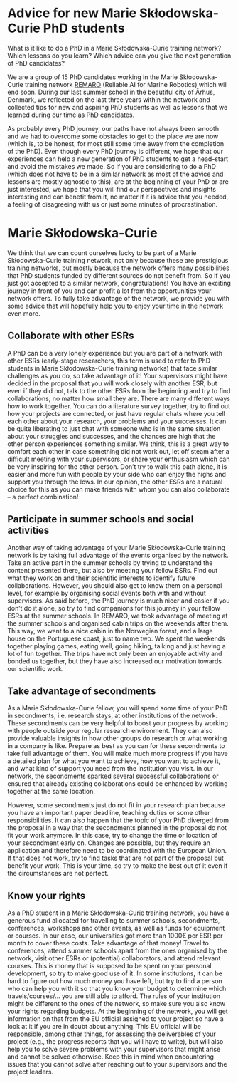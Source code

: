 # Advice for new Marie Skłodowska-Curie PhD students

What is it like to do a PhD in a Marie Skłodowska-Curie training network? Which lessons do you learn? Which advice can you give the next generation of PhD candidates? 

We are a group of 15 PhD candidates working in the Marie Skłodowska-Curie training network [REMARO](https://remaro.eu/) (Reliable AI for Marine Robotics) which will end soon. During our last summer school in the beautiful city of Århus, Denmark, we reflected on the last three years within the network and collected tips for new and aspiring PhD students as well as lessons that we learned during our time as PhD candidates. 

As probably every PhD journey, our paths have not always been smooth and we had to overcome some obstacles to get to the place we are now (which is, to be honest, for most still some time away from the completion of the PhD). Even though every PhD journey is different, we hope that our experiences can help a new generation of PhD students to get a head-start and avoid the mistakes we made. So if you are considering to do a PhD (which does not have to be in a similar network as most of the advice and lessons are mostly agnostic to this), are at the beginning of your PhD or are just interested, we hope that you will find our perspectives and insights interesting and can benefit from it, no matter if it is advice that you needed, a feeling of disagreeing with us or just some minutes of procrastination.

# Marie Skłodowska-Curie

We think that we can count ourselves lucky to be part of a Marie Skłodowska-Curie training network, not only because these are prestigious training networks, but mostly because the network offers many possibilities that PhD students funded by different sources do not benefit from. So if you just got accepted to a similar network, congratulations! You have an exciting journey in front of you and can profit a lot from the opportunities your network offers. To fully take advantage of the network, we provide you with some advice that will hopefully help you to enjoy your time in the network even more.

## Collaborate with other ESRs

A PhD can be a very lonely experience but you are part of a network with other ESRs (early-stage researchers, this term is used to refer to PhD students in Marie Skłodowska-Curie training networks) that face similar challenges as you do, so take advantage of it! Your supervisors might have decided in the proposal that you will work closely with another ESR, but even if they did not, talk to the other ESRs from the beginning and try to find collaborations, no matter how small they are. There are many different ways how to work together. You can do a literature survey together, try to find out how your projects are connected, or just have regular chats where you tell each other about your research, your problems and your successes. It can be quite liberating to just chat with someone who is in the same situation about your struggles and successes, and the chances are high that the other person experiences something similar. We think, this is a great way to comfort each other in case something did not work out, let off steam after a difficult meeting with your supervisors, or share your enthusiasm which can be very inspiring for the other person. Don’t try to walk this path alone, it is easier and more fun with people by your side who can enjoy the highs and support you through the lows. In our opinion, the other ESRs are a natural choice for this as you can make friends with whom you can also collaborate – a perfect combination!

## Participate in summer schools and social activities

Another way of taking advantage of your Marie Skłodowska-Curie training network is by taking full advantage of the events organised by the network. Take an active part in the summer schools by trying to understand the content presented there, but also by meeting your fellow ESRs. Find out what they work on and their scientific interests to identify future collaborations. However, you should also get to know them on a personal level, for example by organising social events both with and without supervisors. As said before, the PhD journey is much nicer and easier if you don’t do it alone, so try to find companions for this journey in your fellow ESRs at the summer schools. In REMARO, we took advantage of meeting at the summer schools and organised cabin trips on the weekends after them. This way, we went to a nice cabin in the Norwegian forest, and a large house on the Portuguese coast, just to name two. We spent the weekends together playing games, eating well, going hiking, talking and just having a lot of fun together. The trips have not only been an enjoyable activity and bonded us together, but they have also increased our motivation towards our scientific work.

## Take advantage of secondments

As a Marie Skłodowska-Curie fellow, you will spend some time of your PhD in secondments, i.e. research stays, at other institutions of the network. These secondments can be very helpful to boost your progress by working with people outside your regular research environment. They can also provide valuable insights in how other groups do research or what working in a company is like. Prepare as best as you can for these secondments to take full advantage of them. You will make much more progress if you have a detailed plan for what you want to achieve, how you want to achieve it, and what kind of support you need from the institution you visit. In our network, the secondments sparked several successful collaborations or ensured that already existing collaborations could be enhanced by working together at the same location. 

However, some secondments just do not fit in your research plan because you have an important paper deadline, teaching duties or some other responsibilities. It can also happen that the topic of your PhD diverged from the proposal in a way that the secondments planned in the proposal do not fit your work anymore. In this case, try to change the time or location of your secondment early on. Changes are possible, but they require an application and therefore need to be coordinated with the European Union. If that does not work, try to find tasks that are not part of the proposal but benefit your work. This is your time, so try to make the best out of it even if the circumstances are not perfect.

## Know your rights

As a PhD student in a Marie Skłodowska-Curie training network, you have a generous fund allocated for travelling to summer schools, secondments, conferences, workshops and other events, as well as funds for equipment or courses. In our case, our universities got more than 1000€ per ESR per month to cover these costs. Take advantage of that money! Travel to conferences, attend summer schools apart from the ones organised by the network, visit other ESRs or (potential) collaborators, and attend relevant courses. This is money that is supposed to be spent on your personal development, so try to make good use of it. In some institutions, it can be hard to figure out how much money you have left, but try to find a person who can help you with it so that you know your budget to determine which travels/courses/… you are still able to afford. The rules of your institution might be different to the ones of the network, so make sure you also know your rights regarding budgets. At the beginning of the network, you will get information on that from the EU official assigned to your project so have a look at it if you are in doubt about anything. This EU official will be responsible, among other things, for assessing the deliverables of your project (e.g., the progress reports that you will have to write), but will also help you to solve severe problems with your supervisors that might arise and cannot be solved otherwise. Keep this in mind when encountering issues that you cannot solve after reaching out to your supervisors and the project leaders.